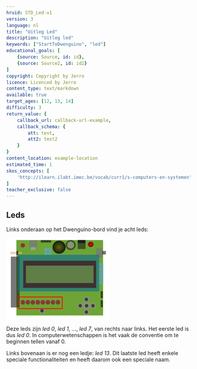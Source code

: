 ```yaml
---
hruid: STD_Led-v1
version: 3
language: nl
title: "Uitleg Led"
description: "Uitleg led"
keywords: ["StartToDwenguino", "led"]
educational_goals: [
    {source: Source, id: id}, 
    {source: Source2, id: id2}
]
copyright: Copyright by Jerro
licence: Licenced by Jerro
content_type: text/markdown
available: true
target_ages: [12, 13, 14]
difficulty: 3
return_value: {
    callback_url: callback-url-example,
    callback_schema: {
        att: test,
        att2: test2
    }
}
content_location: example-location
estimated_time: 1
skos_concepts: [
    'http://ilearn.ilabt.imec.be/vocab/curr1/s-computers-en-systemen'
]
teacher_exclusive: false
---
```

## Leds

Links onderaan op het Dwenguino-bord vind je acht leds:

![alt](embed/leds.png "Afb. leds")

Deze leds zijn *led 0*, *led 1*, ..., *led 7*, van rechts naar links. Het eerste led is dus *led 0*. In computerwetenschappen is het vaak de conventie om te beginnen tellen vanaf 0.

Links bovenaan is er nog een ledje: *led 13*.
Dit laatste led heeft enkele speciale functionaliteiten en heeft daarom ook een speciale naam.